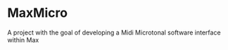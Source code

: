 MaxMicro
========

A project with the goal of developing a Midi Microtonal software interface within Max 
